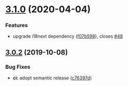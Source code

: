 # [3.1.0](https://github.com/neovici/cosmoz-i18next/compare/v3.0.2...v3.1.0) (2020-04-04)


### Features

* upgrade i18next dependency ([f07b598](https://github.com/neovici/cosmoz-i18next/commit/f07b5985f324836cbb48449b5092886ad21b8634)), closes [#48](https://github.com/neovici/cosmoz-i18next/issues/48)

## [3.0.2](https://github.com/neovici/cosmoz-i18next/compare/v3.0.1...v3.0.2) (2019-10-08)


### Bug Fixes

* **ci:** adopt semantic release ([c76397d](https://github.com/neovici/cosmoz-i18next/commit/c76397d))
